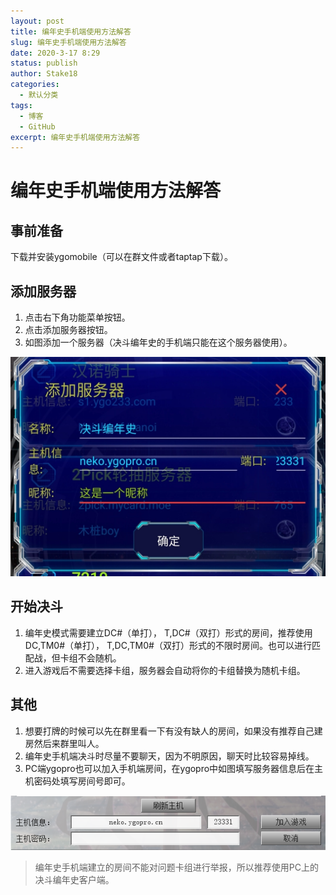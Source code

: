 ```yaml
---
layout: post
title: 编年史手机端使用方法解答
slug: 编年史手机端使用方法解答
date: 2020-3-17 8:29
status: publish
author: Stake18
categories: 
  - 默认分类
tags: 
  - 博客
  - GitHub
excerpt: 编年史手机端使用方法解答
---
```

# 编年史手机端使用方法解答
## 事前准备​
下载并安装ygomobile（可以在群文件或者taptap下载）。
## 添加服务器
1. 点击右下角功能菜单按钮。
2. 点击添加服务器按钮。
3. 如图添加一个服务器（决斗编年史的手机端只能在这个服务器使用）。

![](./images/1-1.webp)

## 开始决斗
1. 编年史模式需要建立DC#（单打）， T,DC#（双打）形式的房间，推荐使用DC,TM0#（单打）， T,DC,TM0#（双打）形式的不限时房间。也可以进行匹配战，但卡组不会随机。
2. 进入游戏后不需要选择卡组，服务器会自动将你的卡组替换为随机卡组。

## 其他
1. 想要打牌的时候可以先在群里看一下有没有缺人的房间，如果没有推荐自己建房然后来群里叫人。
2. 编年史手机端决斗时尽量不要聊天，因为不明原因，聊天时比较容易掉线。
3. PC端ygopro也可以加入手机端房间，在ygopro中如图填写服务器信息后在主机密码处填写房间号即可。

![](./images/1-2.webp)


>编年史手机端建立的房间不能对问题卡组进行举报，所以推荐使用PC上的决斗编年史客户端。

